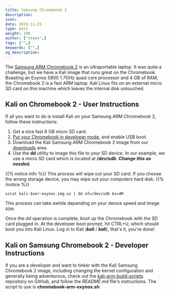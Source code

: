 ```yaml
---
title: Samsung Chromebook 2
description:
icon:
date: 2019-11-25
type: post
weight: 100
author: ["steev",]
tags: ["",]
keywords: ["",]
og_description:
---
```


The [Samsung ARM Chromebook 2](https://web.archive.org/web/20161111005125/http://www.samsung.com/us/computing/chromebooks/12-14/samsung-chromebook-2-13-3-xe503c32-k01us/) is an ultraportable laptop. It was quite a challenge, but we have a Kali image that runs great on the Chromebook. Boasting an Exynos 5800 1.7GHz quad core processor and 4 GB of RAM, the Chromebook 2 is a fast ARM laptop. Kali Linux fits on an external micro SD card on this machine which leaves the internal disk untouched.

## Kali on Chromebook 2 - User Instructions

If all you want to do is install Kali on your Samsung ARM Chromebook 2, follow these instructions:

1. Get a nice fast 8 GB micro SD card.
2. [Put your Chromebook in developer mode](http://www.chromium.org/chromium-os/developer-information-for-chrome-os-devices/samsung-arm-chromebook#TOC-Developer-Mode), and enable USB boot.
3. Download the Kali Samsung ARM Chromebook 2 image from our [downloads](https://www.offensive-security.com/kali-linux-arm-images/) area.
4. Use the **dd** utility to image this file to your SD device. In our example, we use a micro SD card which is located at **_/dev/sdb_**. **_Change this as needed._**

{{% notice info %}}
This process will wipe out your SD card. If you choose the wrong storage device, you may wipe out your computers hard disk.
{{% /notice %}}

```
xzcat kali-$ver-exynos.img.xz | dd of=/dev/sdb bs=4M
```

This process can take awhile depending on your device speed and image size.

Once the _dd_ operation is complete, boot up the Chromebook with the SD card plugged in. At the developer boot prompt, hit CTRL+U, which should boot you into Kali Linux. Log in to Kali (**_kali_** / **_kali_**), that's it, you're done!

## Kali on Samsung Chromebook 2 - Developer Instructions

If you are a developer and want to tinker with the Kali Samsung Chromebook 2 image, including changing the kernel configuration and generally being adventurous, check out the [kali-arm-build-scripts](https://gitlab.com/kalilinux/build-scripts/kali-arm) repository on GitHub, and follow the _README.md_ file's instructions. The script to use is **chromebook-arm-exynos.sh**
